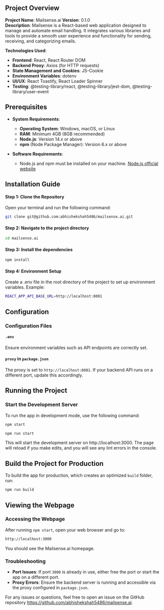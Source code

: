 ## Project Overview

**Project Name**: Mailsense.ai
**Version**: 0.1.0  
**Description**: Mailsense is a React-based web application designed to manage and automate email handling. It integrates various libraries and tools to provide a smooth user experience and functionality for sending, receiving, and categorizing emails.

**Technologies Used**:
- **Frontend**: React, React Router DOM
- **Backend Proxy**: Axios (for HTTP requests)
- **State Management and Cookies**: JS-Cookie
- **Environment Variables**: dotenv
- **UI/UX**: React Toastify, React Loader Spinner
- **Testing**: @testing-library/react, @testing-library/jest-dom, @testing-library/user-event

## Prerequisites

- **System Requirements**:
  - **Operating System**: Windows, macOS, or Linux
  - **RAM**: Minimum 4GB (8GB recommended)
  - **Node.js**: Version 14.x or above
  - **npm** (Node Package Manager): Version 6.x or above

- **Software Requirements**:
  - Node.js and npm must be installed on your machine. [Node.js official website](https://nodejs.org/)



## Installation Guide

#### Step 1: Clone the Repository

Open your terminal and run the following command:

```bash
git clone git@github.com:abhishekshah5486/mailsense.ai.git
```
#### Step 2: Navigate to the project directory

```bash
cd mailsense.ai
```

#### Step 3: Install the dependencies

```bash
npm install
```

#### Step 4: Environment Setup
Create a .env file in the root directory of the project to set up environment variables. Example:

```bash
REACT_APP_API_BASE_URL=http://localhost:8081
```


## Configuration

### Configuration Files

#### `.env`
Ensure environment variables such as API endpoints are correctly set.

#### `proxy` in `package.json`
The proxy is set to `http://localhost:8081`. If your backend API runs on a different port, update this accordingly.



## Running the Project

### Start the Development Server

To run the app in development mode, use the following command:

```bash
npm start
```
```bash
npm run start
```

This will start the development server on http://localhost:3000. The page will reload if you make edits, and you will see any lint errors in the console.


## Build the Project for Production

To build the app for production, which creates an optimized `build` folder, run:

```bash
npm run build
```

## Viewing the Webpage

### Accessing the Webpage

After running `npm start`, open your web browser and go to:
```bash
http://localhost:3000
```
You should see the Mailsense.ai homepage.


### Troubleshooting

- **Port Issues**: If port `3000` is already in use, either free the port or start the app on a different port.
- **Proxy Errors**: Ensure the backend server is running and accessible via the proxy configured in `package.json`.

For any issues or questions, feel free to open an issue on the GitHub repository https://github.com/abhishekshah5486/mailsense.ai.